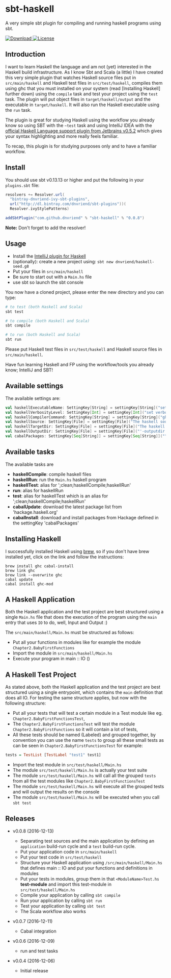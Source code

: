 # sbt-haskell
A very simple sbt plugin for compiling and running haskell programs using sbt.

[ ![Download](https://api.bintray.com/packages/dnvriend/sbt-plugins/sbt-haskell/images/download.svg) ](https://bintray.com/dnvriend/sbt-plugins/sbt-haskell/_latestVersion)
[![License](http://img.shields.io/:license-Apache%202-red.svg)](http://www.apache.org/licenses/LICENSE-2.0.txt)

## Introduction
I want to learn Haskell the language and am not (yet) interested in the Haskell build infrastructure. As I know
Sbt and Scala (a little) I have created this very simple plugin that watches Haskell source files put in
`src/main/haskell` and Haskell test files in `src/test/haskell`, compiles them using ghc that you must
installed on your system (read [Installing Haskell] further down) using the `compile` task and
test your project using the `test` task. The plugin will put object files in `target/haskell/output` and
the executable in `target/haskell`. It will also run the Haskell executable using the `run` task.

The plugin is great for studying Haskell using the workflow you already know so using SBT with the `~test` task
and using IntelliJ IDEA with the [official Haskell Language support plugin from Jetbrains v0.5.2](https://plugins.jetbrains.com/plugin/7453)
which gives your syntax highlighting and more really feels familiar.

To recap, this plugin is for studying purposes only and to have a familiar workflow.

## Install
You should use sbt v0.13.13 or higher and put the following in your `plugins.sbt` file:

```scala
resolvers += Resolver.url(
  "bintray-dnvriend-ivy-sbt-plugins",
  url("http://dl.bintray.com/dnvriend/sbt-plugins"))(
  Resolver.ivyStylePatterns)

addSbtPlugin("com.github.dnvriend" % "sbt-haskell" % "0.0.8")
```

__Note:__ Don't forget to add the resolver!

## Usage
- Install the [IntelliJ plugin for Haskell](https://plugins.jetbrains.com/plugin/7453)
- (optionally): create a new project using: `sbt new dnvriend/haskell-seed.g8`
- Put your files in `src/main/haskell`
- Be sure to start out with a `Main.hs` file
- use sbt so launch the sbt console

You now have a cloned project, please enter the new directory and you can type:

```bash
# to test (both Haskell and Scala)
sbt test

# to compile (both Haskell and Scala)
sbt compile

# to run (both Haskell and Scala)
sbt run
```

Please put Haskell test files in `src/test/haskell` and Haskell source files in `src/main/haskell`.

Have fun learning Haskell and FP using the workflow/tools you already know; IntelliJ and SBT!

## Available settings
The available settings are:

```scala
val haskellExecutableName: SettingKey[String] = settingKey[String]("set the executable haskell file name; defaults to the project name and will be saved in 'target/haskell'")
val haskellVerbosityLevel: SettingKey[Int] = settingKey[Int]("set verbosity level [1..3]; defaults to 1, can be changed by typing 'set haskellVerbosityLevel := 3'")
val haskellCompilerCommand: SettingKey[String] = settingKey[String]("ghc")
val haskellSource: SettingKey[File] = settingKey[File]("The haskell source dir")
val haskellTargetDir: SettingKey[File] = settingKey[File]("The haskell target dir; defaults to 'target/haskell'")
val haskellOutputDir: SettingKey[File] = settingKey[File]("'-outputdir ⟨dir⟩': set output directory; defaults to 'target/haskell/output'")
val cabalPackages: SettingKey[Seq[String]] = settingKey[Seq[String]]("""list of Haskell packages to put on the library path, the format should be Seq("name-version") so for example Seq("adjunctions-4.3"); defaults to Seq.empty[String]""")
```

## Available tasks
The available tasks are

- __haskellCompile__: compile haskell files
- __haskellRun__: run the `Main.hs` haskell program
- __haskellTest__: alias for ';clean;haskellCompile;haskellRun'
- __run__: alias for haskellRun
- __test__: alias for haskellTest which is an alias for ';clean;haskellCompile;haskellRun'
- __cabalUpdate__: download the latest package list from 'hackage.haskell.org'
- __cabalInstall__: download and install packages from Hackage defined in the settingKey 'cabalPackages'

## Installing Haskell
I successfully installed Haskell using [brew](http://brew.sh/), so if you don't have brew installed yet, click on the
link and follow the instructions:

```
brew install ghc cabal-install
brew link ghc
brew link --overwrite ghc
cabal update
cabal install ghc-mod
```

## A Haskell Application
Both the Haskell application and the test project are best structured using a single `Main.hs` file that does the
execution of the program using the `main` entry that uses `IO` to do, well, Input and Output :)

The `src/main/haskell/Main.hs` must be structured as follows:

- Put all your functions in modules like for example the module `Chapter2.BabyFirstFunctions`
- Import the module in `src/main/haskell/Main.hs`
- Execute your program in main :: IO ()

## A Haskell Test Project
As stated above, both the Haskell application and the test project are best structured using a single entrypoint, which
contains the `main` definition that does all IO. For testing the same structure applies, but now with the following structure:

- Put all your tests that will test a certain module in a <ModuleName>Test module like eg. `Chapter2.BabyFirstFunctionsTest`,
- The `Chapter2.BabyFirstFunctionsTest` will test the module `Chapter2.BabyFirstFunctions` so it will contain a lot of tests,
- All these tests should be named (Labeled) and grouped together, by convention you can use the name `tests` to group all these small tests
  as can be seen in `Chapter2.BabyFirstFunctionsTest`  for example:

```haskell
tests = TestList [TestLabel "test1" test1]
```

- Import the test module in `src/test/haskell/Main.hs`
- The module `src/test/haskell/Main.hs` is actually your test suite
- The module `src/test/haskell/Main.hs` will call all the grouped `tests` from all the test modules like `Chapter2.BabyFirstFunctionsTest`
- The module `src/test/haskell/Main.hs` will execute all the grouped tests and will output the results on the console
- The module `src/test/haskell/Main.hs` will be executed when you call `sbt test`

## Releases
- v0.0.8 (2016-12-13)
  - Separating test sources and the main application by defining an `application` build-run cycle and a `test` build-run cycle.
  - Put your application code in `src/main/haskell`
  - Put your test code in `src/test/haskell`
  - Structure your Haskell application using `/src/main/haskell/Main.hs` that defines main :: IO and put your functions and definitions in modules
  - Put your tests in modules, group them in that `<ModuleName>Test.hs` __test-module__ and import this test-module in `src/test/haskell/Main.hs`
  - Compile your application by calling `sbt compile`
  - Run your application by calling `sbt run`
  - Test your application by calling `sbt test`
  - The Scala workflow also works

- v0.0.7 (2016-12-11)
  - Cabal integration

- v0.0.6 (2016-12-09)
  - run and test tasks

- v0.0.4 (2016-12-06)
  - Initial release
